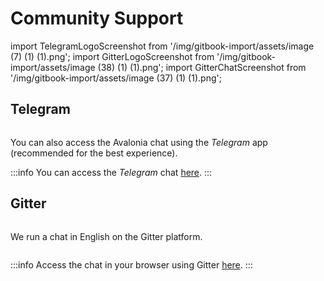 # Community Support

import TelegramLogoScreenshot from '/img/gitbook-import/assets/image (7) (1) (1).png';
import GitterLogoScreenshot from '/img/gitbook-import/assets/image (38) (1) (1).png';
import GitterChatScreenshot from '/img/gitbook-import/assets/image (37) (1) (1).png';

## Telegram

<img src={TelegramLogoScreenshot} alt="" />

You can also access the Avalonia chat using the _Telegram_ app (recommended for the best experience).

:::info
You can access the _Telegram_ chat [here](https://t.me/Avalonia).
:::

## Gitter

<img src={GitterLogoScreenshot} alt="" data-size="original"/>

We run a chat in English on the Gitter platform.

<img src={GitterChatScreenshot} alt="" />

:::info
Access the chat in your browser using Gitter [here](https://gitter.im/AvaloniaUI/Avalonia).
:::
